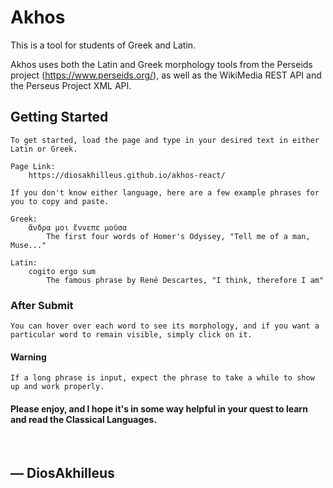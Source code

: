 # Akhos

This is a tool for students of Greek and Latin.

Akhos uses both the Latin and Greek morphology tools from the Perseids project (https://www.perseids.org/), as well as the WikiMedia REST API and the Perseus Project XML API.

## Getting Started
    To get started, load the page and type in your desired text in either Latin or Greek. 

    Page Link: 
        https://diosakhilleus.github.io/akhos-react/

    If you don't know either language, here are a few example phrases for you to copy and paste.

    Greek:
        ἄνδρα μοι ἔννεπε μοῦσα
            The first four words of Homer's Odyssey, "Tell me of a man, Muse..."

    Latin:
        cogito ergo sum
            The famous phrase by René Descartes, "I think, therefore I am"

### After Submit
    You can hover over each word to see its morphology, and if you want a particular word to remain visible, simply click on it.

#### Warning
    If a long phrase is input, expect the phrase to take a while to show up and work properly.

#### Please enjoy, and I hope it's in some way helpful in your quest to learn and read the Classical Languages.
<br>

## — DiosAkhilleus